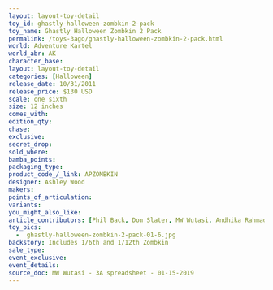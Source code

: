 ```yaml
---
layout: layout-toy-detail 
toy_id: ghastly-halloween-zombkin-2-pack
toy_name: Ghastly Halloween Zombkin 2 Pack
permalink: /toys-3ago/ghastly-halloween-zombkin-2-pack.html
world: Adventure Kartel
world_abr: AK
character_base: 
layout: layout-toy-detail
categories: [Halloween]
release_date: 10/31/2011
release_price: $130 USD
scale: one sixth
size: 12 inches
comes_with: 
edition_qty: 
chase: 
exclusive: 
secret_drop: 
sold_where: 
bamba_points: 
packaging_type: 
product_code_/_link: APZOMBKIN
designer: Ashley Wood
makers: 
points_of_articulation: 
variants: 
you_might_also_like: 
article_contributors: [Phil Back, Don Slater, MW Wutasi, Andhika Rahmaditya]
toy_pics: 
  -  ghastly-halloween-zombkin-2-pack-01-6.jpg
backstory: Includes 1/6th and 1/12th Zombkin
sale_type: 
event_exclusive: 
event_details: 
source_doc: MW Wutasi - 3A spreadsheet - 01-15-2019
---
```

